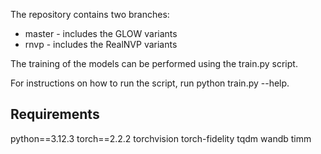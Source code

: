 The repository contains two branches:
 - master - includes the GLOW variants
 - rnvp - includes the RealNVP variants


The training of the models can be performed using the train.py script.

For instructions on how to run the script, run python train.py --help.

## Requirements

python==3.12.3
torch==2.2.2
torchvision
torch-fidelity
tqdm
wandb
timm
